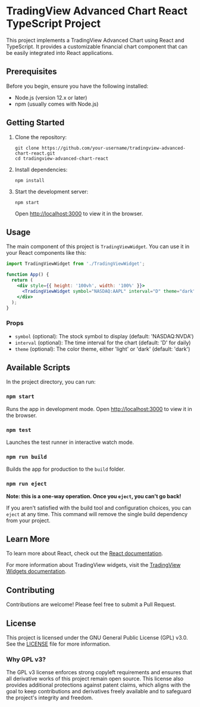 # TradingView Advanced Chart React TypeScript Project

This project implements a TradingView Advanced Chart using React and TypeScript. It provides a customizable financial chart component that can be easily integrated into React applications.

## Prerequisites

Before you begin, ensure you have the following installed:
- Node.js (version 12.x or later)
- npm (usually comes with Node.js)

## Getting Started

1. Clone the repository:
   ```
   git clone https://github.com/your-username/tradingview-advanced-chart-react.git
   cd tradingview-advanced-chart-react
   ```

2. Install dependencies:
   ```
   npm install
   ```

3. Start the development server:
   ```
   npm start
   ```

   Open [http://localhost:3000](http://localhost:3000) to view it in the browser.

## Usage

The main component of this project is `TradingViewWidget`. You can use it in your React components like this:

```jsx
import TradingViewWidget from './TradingViewWidget';

function App() {
  return (
    <div style={{ height: '100vh', width: '100%' }}>
      <TradingViewWidget symbol="NASDAQ:AAPL" interval="D" theme="dark" />
    </div>
  );
}
```

### Props

- `symbol` (optional): The stock symbol to display (default: 'NASDAQ:NVDA')
- `interval` (optional): The time interval for the chart (default: 'D' for daily)
- `theme` (optional): The color theme, either 'light' or 'dark' (default: 'dark')

## Available Scripts

In the project directory, you can run:

### `npm start`

Runs the app in development mode. Open [http://localhost:3000](http://localhost:3000) to view it in the browser.

### `npm test`

Launches the test runner in interactive watch mode.

### `npm run build`

Builds the app for production to the `build` folder.

### `npm run eject`

**Note: this is a one-way operation. Once you `eject`, you can't go back!**

If you aren't satisfied with the build tool and configuration choices, you can `eject` at any time. This command will remove the single build dependency from your project.

## Learn More

To learn more about React, check out the [React documentation](https://reactjs.org/).

For more information about TradingView widgets, visit the [TradingView Widgets documentation](https://www.tradingview.com/widget/).

## Contributing

Contributions are welcome! Please feel free to submit a Pull Request.

## License

This project is licensed under the GNU General Public License (GPL) v3.0. See the [LICENSE](LICENSE) file for more information.

### Why GPL v3?

The GPL v3 license enforces strong copyleft requirements and ensures that all derivative works of this project remain open source. This license also provides additional protections against patent claims, which aligns with the goal to keep contributions and derivatives freely available and to safeguard the project's integrity and freedom.